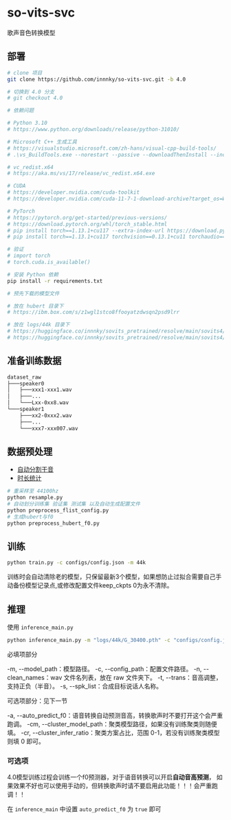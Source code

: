 # so-vits-svc

歌声音色转换模型

## 部署

```bash
# clone 项目
git clone https://github.com/innnky/so-vits-svc.git -b 4.0

# 切换到 4.0 分支
# git checkout 4.0

# 依赖问题

# Python 3.10
# https://www.python.org/downloads/release/python-31010/

# Microsoft C++ 生成工具
# https://visualstudio.microsoft.com/zh-hans/visual-cpp-build-tools/
# .\vs_BuildTools.exe --norestart --passive --downloadThenInstall --includeRecommended --add Microsoft.VisualStudio.Workload.NativeDesktop --add Microsoft.VisualStudio.Workload.VCTools --add Microsoft.VisualStudio.Workload.MSBuildTools

# vc_redist.x64
# https://aka.ms/vs/17/release/vc_redist.x64.exe

# CUDA
# https://developer.nvidia.com/cuda-toolkit
# https://developer.nvidia.com/cuda-11-7-1-download-archive?target_os=Windows&target_arch=x86_64&target_version=10

# PyTorch
# https://pytorch.org/get-started/previous-versions/
# https://download.pytorch.org/whl/torch_stable.html
# pip install torch==1.13.1+cu117 --extra-index-url https://download.pytorch.org/whl/cu117
# pip install torch==1.13.1+cu117 torchvision==0.13.1+cu11 torchaudio==0.14.1 --extra-index-url https://download.pytorch.org/whl/cu117

# 验证
# import torch
# torch.cuda.is_available()

# 安装 Python 依赖
pip install -r requirements.txt

# 预先下载的模型文件

# 放在 hubert 目录下
# https://ibm.box.com/s/z1wgl1stco8ffooyatzdwsqn2psd9lrr

# 放在 logs/44k 目录下
# https://huggingface.co/innnky/sovits_pretrained/resolve/main/sovits4/G_0.pth
# https://huggingface.co/innnky/sovits_pretrained/resolve/main/sovits4/D_0.pth
```

## 准备训练数据

```txt
dataset_raw
├───speaker0
│   ├───xxx1-xxx1.wav
│   ├───...
│   └───Lxx-0xx8.wav
└───speaker1
    ├───xx2-0xxx2.wav
    ├───...
    └───xxx7-xxx007.wav
```

## 数据预处理

- [自动分割干音](automatic-audio-split.py)
- [时长统计](count-audio-time.py)

```bash
# 重采样至 44100hz
python resample.py
# 自动划分训练集 验证集 测试集 以及自动生成配置文件
python preprocess_flist_config.py
# 生成hubert与f0
python preprocess_hubert_f0.py
```

## 训练

```bash
python train.py -c configs/config.json -m 44k
```

训练时会自动清除老的模型，只保留最新3个模型，如果想防止过拟合需要自己手动备份模型记录点,或修改配置文件keep_ckpts 0为永不清除。

## 推理

使用 `inference_main.py`

```bash
python inference_main.py -m "logs/44k/G_30400.pth" -c "configs/config.json" -n "君の知らない物語-src.wav" -t 0 -s "nen"
```

必填项部分

-m, --model_path：模型路径。
-c, --config_path：配置文件路径。
-n, --clean_names：wav 文件名列表，放在 raw 文件夹下。
-t, --trans：音高调整，支持正负（半音）。
-s, --spk_list：合成目标说话人名称。

可选项部分：见下一节

-a, --auto_predict_f0：语音转换自动预测音高，转换歌声时不要打开这个会严重跑调。
-cm, --cluster_model_path：聚类模型路径，如果没有训练聚类则随便填。
-cr, --cluster_infer_ratio：聚类方案占比，范围 0-1，若没有训练聚类模型则填 0 即可。

### 可选项

4.0模型训练过程会训练一个f0预测器，对于语音转换可以开启**自动音高预测**，
如果效果不好也可以使用手动的，但转换歌声时请不要启用此功能！！！会严重跑调！！

在 `inference_main` 中设置 `auto_predict_f0` 为 `true` 即可